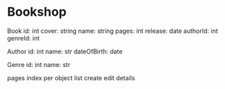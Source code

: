 # Bookshop
Book
    id: int
    cover: string
    name: string
    pages: int
    release: date
    authorId: int
    genreId: int
    
Author
    id: int
    name: str
    dateOfBirth: date

Genre
    id: int
    name: str

pages 
    index
    per object
        list
        create
        edit
        details
